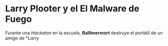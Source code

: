 # Larry Plooter y el El Malware de Fuego

Furante una *Hackaton* en la escuela, **Balllmermort** destruye el portátil 
de un amigo de **Larry*
